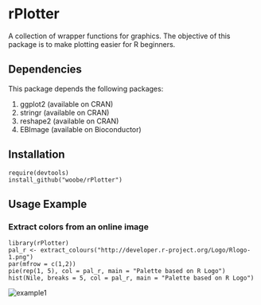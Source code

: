 rPlotter
========

A collection of wrapper functions for graphics. The objective of this package is to make plotting easier for R beginners.

## Dependencies

This package depends the following packages:
1. ggplot2 (available on CRAN)
2. stringr (available on CRAN)
3. reshape2 (available on CRAN)
4. EBImage (available on Bioconductor)

## Installation

```
require(devtools)
install_github("woobe/rPlotter")
```

## Usage Example

### Extract colors from an online image

```
library(rPlotter)
pal_r <- extract_colours("http://developer.r-project.org/Logo/Rlogo-1.png")
par(mfrow = c(1,2))
pie(rep(1, 5), col = pal_r, main = "Palette based on R Logo")
hist(Nile, breaks = 5, col = pal_r, main = "Palette based on R Logo")
```

![example1](http://i.imgur.com/41Q40Hk.png)

